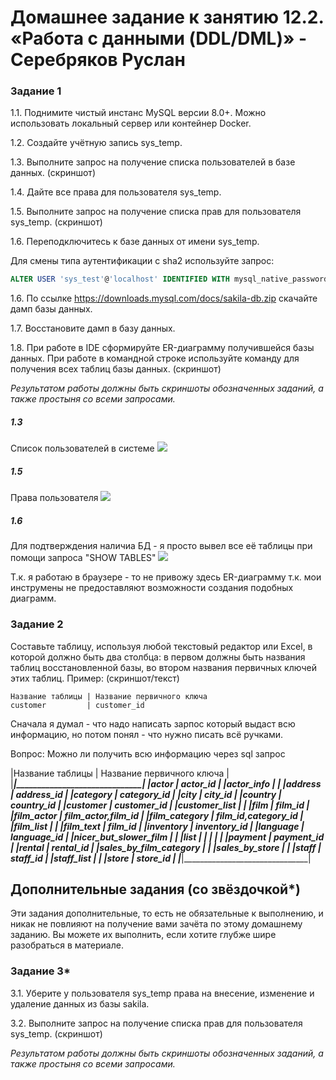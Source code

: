 # Домашнее задание к занятию 12.2. «Работа с данными (DDL/DML)» - Серебряков Руслан 

### Задание 1
1.1. Поднимите чистый инстанс MySQL версии 8.0+. Можно использовать локальный сервер или контейнер Docker.

1.2. Создайте учётную запись sys_temp. 

1.3. Выполните запрос на получение списка пользователей в базе данных. (скриншот)

1.4. Дайте все права для пользователя sys_temp. 

1.5. Выполните запрос на получение списка прав для пользователя sys_temp. (скриншот)

1.6. Переподключитесь к базе данных от имени sys_temp.

Для смены типа аутентификации с sha2 используйте запрос: 
```sql
ALTER USER 'sys_test'@'localhost' IDENTIFIED WITH mysql_native_password BY 'password';
```
1.6. По ссылке https://downloads.mysql.com/docs/sakila-db.zip скачайте дамп базы данных.

1.7. Восстановите дамп в базу данных.

1.8. При работе в IDE сформируйте ER-диаграмму получившейся базы данных. При работе в командной строке используйте команду для получения всех таблиц базы данных. (скриншот)

*Результатом работы должны быть скриншоты обозначенных заданий, а также простыня со всеми запросами.*

##### 1.3

Список пользователей в системе 
![](./img/1.3.xcf)


##### 1.5

Права пользователя
![](./img/1.5.xcf)

##### 1.6 

Для подтверждения наличиа БД - я просто вывел все её таблицы при помощи запроса "SHOW TABLES"
![](./img/1.6.xcf)

Т.к. я работаю в браузере - то не привожу здесь ER-диаграмму т.к. мои инструмены не предоставляют возможности создания подобных диаграмм.


### Задание 2
Составьте таблицу, используя любой текстовый редактор или Excel, в которой должно быть два столбца: в первом должны быть названия таблиц восстановленной базы, во втором названия первичных ключей этих таблиц. Пример: (скриншот/текст)
```
Название таблицы | Название первичного ключа
customer         | customer_id
```

Сначала я думал - что надо написать зарпос который выдаст всю информацию, но потом понял - что нужно писать всё ручками. 

Вопрос: Можно ли получить всю информацию через sql запрос

|Название таблицы	| Название первичного ключа	|
|_______________________|_______________________________|
|actor			|	actor_id		|
|actor_info		|				|
|address		|	address_id		|
|category		|	category_id		|
|city			|	city_id			|
|country		|	country_id		|
|customer		|	customer_id		|
|customer_list		|				|
|film			|	film_id			|
|film_actor		|	film_actor,film_id	|
|film_category		|	film_id,category_id	|
|film_list		|				|
|film_text		|	film_id			|
|inventory		|	inventory_id		|
|language		|	language_id		|
|nicer_but_slower_film_ |				|
|list			|				|
|			|				|
|payment		|	payment_id		|
|rental			|	rental_id		|
|sales_by_film_category	|				|
|sales_by_store		|				|
|staff			|	staff_id		|
|staff_list		|				|
|store   		|	store_id		|
|_______________________|_______________________________|


## Дополнительные задания (со звёздочкой*)
Эти задания дополнительные, то есть не обязательные к выполнению, и никак не повлияют на получение вами зачёта по этому домашнему заданию. Вы можете их выполнить, если хотите глубже шире разобраться в материале.

### Задание 3*
3.1. Уберите у пользователя sys_temp права на внесение, изменение и удаление данных из базы sakila.

3.2. Выполните запрос на получение списка прав для пользователя sys_temp. (скриншот)

*Результатом работы должны быть скриншоты обозначенных заданий, а также простыня со всеми запросами.*

